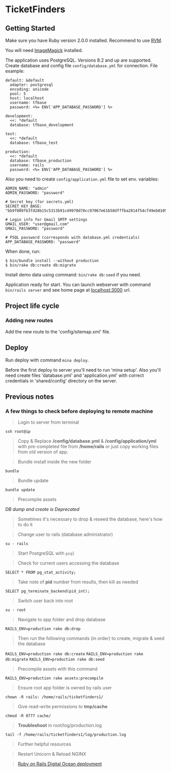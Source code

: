 TicketFinders
=============

Getting Started
---------------

Make sure you have Ruby version 2.0.0 installed.
Recommend to use [RVM](https://rvm.io/).

You will need [ImageMagick](https://www.imagemagick.org/) installed.

The application uses PostgreSQL. Versions 8.2 and up are supported.
Create database and config file `config/database.yml` for connection.
File example:

    default: &default
      adapter: postgresql
      encoding: unicode
      pool: 5
      host: localhost
      username: tfbase
      password: <%= ENV['APP_DATABASE_PASSWORD'] %>

    development:
      <<: *default
      database: tfbase_development

    test:
      <<: *default
      database: tfbase_test

    production:
      <<: *default
      database: tfbase_production
      username: rails
      password: <%= ENV['APP_DATABASE_PASSWORD'] %>

Also you need to create `config/application.yml` file to set env. variables:

    ADMIN_NAME: "admin"
    ADMIN_PASSWORD: "password"

    # Secret key (for secrets.yml)
    SECRET_KEY_BASE: "bb9f009fb3fd28b15c5313b91c49978d70cc97067e61b58dfffba2814f54cf49eb0105615f27b7ba0bd96b6ac46c7ee0a23ac44bceeb9580e604d41dbdda5acc"

    # Login info for Gmail SMTP settings
    GMAIL_USER: "user@gmail.com"
    GMAIL_PASSWORD: "password"

    # PSQL password (corresponds with database.yml credentials)
    APP_DATABASE_PASSWORD: "password"

When done, run:

    $ bin/bundle install --without production
    $ bin/rake db:create db:migrate

Install demo data using command: `bin/rake db:seed` if you need.

Application ready for start. You can launch webserver with
command `bin/rails server` and see home page
at [localhost:3000](http://localhost:3000/) url.


Project life cycle
------------------

### Adding new routes

Add the new route to the 'config/sitemap.xml' file.


Deploy
------

Run deploy with command `mina deploy`.

Before the first deploy to server you'll need to run 'mina setup'.
Also you'll need create files 'database.yml' and 'application.yml' with correct
credentials in 'shared/config' directory on the server.


Previous notes
--------------

### A few things to check before deploying to remote machine

> Login to server from terminal

`ssh root@ip`

> Copy & Replace **/config/database.yml** & **/config/application/yml** with pre-completed file from **/home/rails** or just copy working files from old version of app.

<!-- -->
> Bundle install inside the new folder

`bundle`

> Bundle update

`bundle update`

> Precompile assets

*DB dump and create is Deprecated*

> Sometimes it's necessary to drop & reseed the database, here's how to do it

> Change user to rails (database administrator)

`su - rails`

> Start PostgreSQL with `psql`

<!-- -->
> Check for current users accessing the database

`SELECT * FROM pg_stat_activity;`

> Take note of **pid** number from results, then kill as needed

`SELECT pg_terminate_backend(pid_int);`

> Switch user back into root

`su - root`

> Navigate to app folder and drop database

`RAILS_ENV=production rake db:drop`

> Then run the following commands (in order) to create, migrate & seed the database

`RAILS_ENV=production rake db:create`
`RAILS_ENV=production rake db:migrate`
`RAILS_ENV=production rake db:seed`

> Precompile assets with this command

`RAILS_ENV=production rake assets:precompile`

> Ensure root app folder is owned by rails user

`chown -R rails: /home/rails/ticketfinders1/`

<!-- -->
> Give read-write permissions to **tmp/cache**

`chmod -R 0777 cache/`

<!-- -->
> **Troubleshoot** in root/log/production.log

`tail -f /home/rails/ticketfinders1/log/production.log`

> Further helpful resources

<!-- -->
> Restart Unicorn & Reload NGINX

<!-- -->
>[Ruby on Rails Digital Ocean deployment](https://www.digitalocean.com/community/tutorials/how-to-use-the-ruby-on-rails-one-click-application-on-digitalocean "Title")
